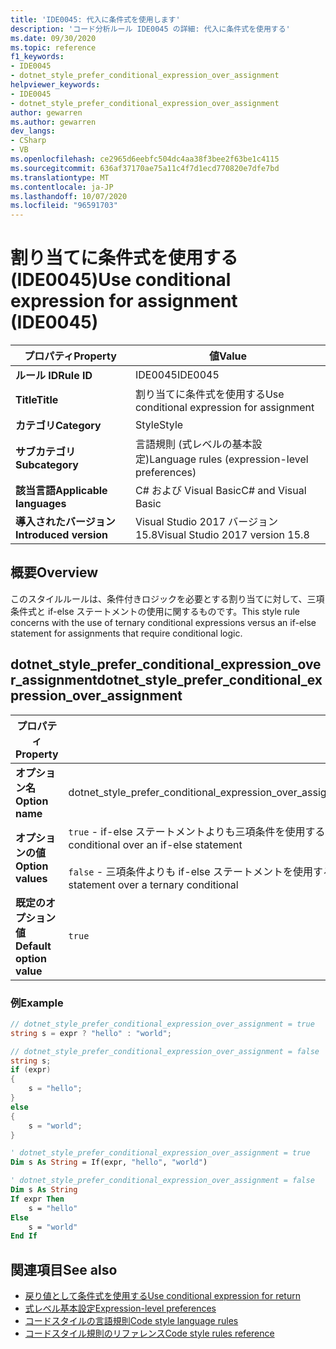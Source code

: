 ```yaml
---
title: 'IDE0045: 代入に条件式を使用します'
description: 'コード分析ルール IDE0045 の詳細: 代入に条件式を使用する'
ms.date: 09/30/2020
ms.topic: reference
f1_keywords:
- IDE0045
- dotnet_style_prefer_conditional_expression_over_assignment
helpviewer_keywords:
- IDE0045
- dotnet_style_prefer_conditional_expression_over_assignment
author: gewarren
ms.author: gewarren
dev_langs:
- CSharp
- VB
ms.openlocfilehash: ce2965d6eebfc504dc4aa38f3bee2f63be1c4115
ms.sourcegitcommit: 636af37170ae75a11c4f7d1ecd770820e7dfe7bd
ms.translationtype: MT
ms.contentlocale: ja-JP
ms.lasthandoff: 10/07/2020
ms.locfileid: "96591703"
---
```

# <a name="use-conditional-expression-for-assignment-ide0045"></a><span data-ttu-id="73efc-103">割り当てに条件式を使用する (IDE0045)</span><span class="sxs-lookup"><span data-stu-id="73efc-103">Use conditional expression for assignment (IDE0045)</span></span>

|<span data-ttu-id="73efc-104">プロパティ</span><span class="sxs-lookup"><span data-stu-id="73efc-104">Property</span></span>|<span data-ttu-id="73efc-105">値</span><span class="sxs-lookup"><span data-stu-id="73efc-105">Value</span></span>|
|-|-|
| <span data-ttu-id="73efc-106">**ルール ID**</span><span class="sxs-lookup"><span data-stu-id="73efc-106">**Rule ID**</span></span> | <span data-ttu-id="73efc-107">IDE0045</span><span class="sxs-lookup"><span data-stu-id="73efc-107">IDE0045</span></span> |
| <span data-ttu-id="73efc-108">**Title**</span><span class="sxs-lookup"><span data-stu-id="73efc-108">**Title**</span></span> | <span data-ttu-id="73efc-109">割り当てに条件式を使用する</span><span class="sxs-lookup"><span data-stu-id="73efc-109">Use conditional expression for assignment</span></span> |
| <span data-ttu-id="73efc-110">**カテゴリ**</span><span class="sxs-lookup"><span data-stu-id="73efc-110">**Category**</span></span> | <span data-ttu-id="73efc-111">Style</span><span class="sxs-lookup"><span data-stu-id="73efc-111">Style</span></span> |
| <span data-ttu-id="73efc-112">**サブカテゴリ**</span><span class="sxs-lookup"><span data-stu-id="73efc-112">**Subcategory**</span></span> | <span data-ttu-id="73efc-113">言語規則 (式レベルの基本設定)</span><span class="sxs-lookup"><span data-stu-id="73efc-113">Language rules (expression-level preferences)</span></span> |
| <span data-ttu-id="73efc-114">**該当言語**</span><span class="sxs-lookup"><span data-stu-id="73efc-114">**Applicable languages**</span></span> | <span data-ttu-id="73efc-115">C# および Visual Basic</span><span class="sxs-lookup"><span data-stu-id="73efc-115">C# and Visual Basic</span></span> |
| <span data-ttu-id="73efc-116">**導入されたバージョン**</span><span class="sxs-lookup"><span data-stu-id="73efc-116">**Introduced version**</span></span> | <span data-ttu-id="73efc-117">Visual Studio 2017 バージョン 15.8</span><span class="sxs-lookup"><span data-stu-id="73efc-117">Visual Studio 2017 version 15.8</span></span> |

## <a name="overview"></a><span data-ttu-id="73efc-118">概要</span><span class="sxs-lookup"><span data-stu-id="73efc-118">Overview</span></span>

<span data-ttu-id="73efc-119">このスタイルルールは、条件付きロジックを必要とする割り当てに対して、三項条件式と if-else ステートメントの使用に関するものです。</span><span class="sxs-lookup"><span data-stu-id="73efc-119">This style rule concerns with the use of ternary conditional expressions versus an if-else statement for assignments that require conditional logic.</span></span>

## <a name="dotnet_style_prefer_conditional_expression_over_assignment"></a><span data-ttu-id="73efc-120">dotnet_style_prefer_conditional_expression_over_assignment</span><span class="sxs-lookup"><span data-stu-id="73efc-120">dotnet_style_prefer_conditional_expression_over_assignment</span></span>

|<span data-ttu-id="73efc-121">プロパティ</span><span class="sxs-lookup"><span data-stu-id="73efc-121">Property</span></span>|<span data-ttu-id="73efc-122">値</span><span class="sxs-lookup"><span data-stu-id="73efc-122">Value</span></span>|
|-|-|
| <span data-ttu-id="73efc-123">**オプション名**</span><span class="sxs-lookup"><span data-stu-id="73efc-123">**Option name**</span></span> | <span data-ttu-id="73efc-124">dotnet_style_prefer_conditional_expression_over_assignment</span><span class="sxs-lookup"><span data-stu-id="73efc-124">dotnet_style_prefer_conditional_expression_over_assignment</span></span>
| <span data-ttu-id="73efc-125">**オプションの値**</span><span class="sxs-lookup"><span data-stu-id="73efc-125">**Option values**</span></span> | <span data-ttu-id="73efc-126">`true` - if-else ステートメントよりも三項条件を使用する割り当てを優先します</span><span class="sxs-lookup"><span data-stu-id="73efc-126">`true` - Prefer assignments with a ternary conditional over an if-else statement</span></span><br /><br /><span data-ttu-id="73efc-127">`false` - 三項条件よりも if-else ステートメントを使用する割り当てを優先します</span><span class="sxs-lookup"><span data-stu-id="73efc-127">`false` - Prefer assignments with an if-else statement over a ternary conditional</span></span> |
| <span data-ttu-id="73efc-128">**既定のオプション値**</span><span class="sxs-lookup"><span data-stu-id="73efc-128">**Default option value**</span></span> | `true` |

### <a name="example"></a><span data-ttu-id="73efc-129">例</span><span class="sxs-lookup"><span data-stu-id="73efc-129">Example</span></span>

```csharp
// dotnet_style_prefer_conditional_expression_over_assignment = true
string s = expr ? "hello" : "world";

// dotnet_style_prefer_conditional_expression_over_assignment = false
string s;
if (expr)
{
    s = "hello";
}
else
{
    s = "world";
}
```

```vb
' dotnet_style_prefer_conditional_expression_over_assignment = true
Dim s As String = If(expr, "hello", "world")

' dotnet_style_prefer_conditional_expression_over_assignment = false
Dim s As String
If expr Then
    s = "hello"
Else
    s = "world"
End If
```

## <a name="see-also"></a><span data-ttu-id="73efc-130">関連項目</span><span class="sxs-lookup"><span data-stu-id="73efc-130">See also</span></span>

- [<span data-ttu-id="73efc-131">戻り値として条件式を使用する</span><span class="sxs-lookup"><span data-stu-id="73efc-131">Use conditional expression for return</span></span>](ide0046.md)
- [<span data-ttu-id="73efc-132">式レベル基本設定</span><span class="sxs-lookup"><span data-stu-id="73efc-132">Expression-level preferences</span></span>](expression-level-preferences.md)
- [<span data-ttu-id="73efc-133">コードスタイルの言語規則</span><span class="sxs-lookup"><span data-stu-id="73efc-133">Code style language rules</span></span>](language-rules.md)
- [<span data-ttu-id="73efc-134">コードスタイル規則のリファレンス</span><span class="sxs-lookup"><span data-stu-id="73efc-134">Code style rules reference</span></span>](index.md)
